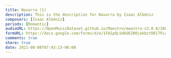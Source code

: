 ```yaml
---
title: Navarra (1)
description: This is the description for Navarra by Isaac Albéniz
composers: [Isaac Albéniz]
periods: [Romantic]
audioURL: https://OpenMusicDataset.github.io/Maestro/maestro-v3.0.0/2009/MIDI-Unprocessed_03_R1_2009_03-08_ORIG_MID--AUDIO_03_R1_2009_03_R1_2009_08_WAV.midi
formURL: https://docs.google.com/forms/d/e/1FAIpQLSd6OEZ00jekbztDEC7FLuICkO7ZmaEX9V_KC4aC702e7ppQaQ/viewform
comments: true
share: true
date: 2021-08-08T07:43:13-06:00
---
```

